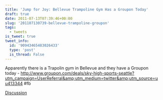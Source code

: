 ```yaml
---
title: 'Jump for Joy: Bellevue Trampoline Gym Has a Groupon Today'
draft: true
date: 2011-07-13T07:39:46+00:00
slug: '201107130739-bellevue-trampoline-groupon'
tags:
  - tweets
is_tweet: true
tweet_info:
  id: '90943465483026433'
  type: 'post'
  is_thread: False
---
```




Apparently there is a Trapolin gym in Bellevue and they have a Groupon today -  <http://www.groupon.com/deals/sky-high-sports-seattle?utm_campaign=UserReferral&amp;utm_medium=twitter&amp;utm_source=uu413344> #fb

[Discussion](https://x.com/sytelus/status/90943465483026433)
